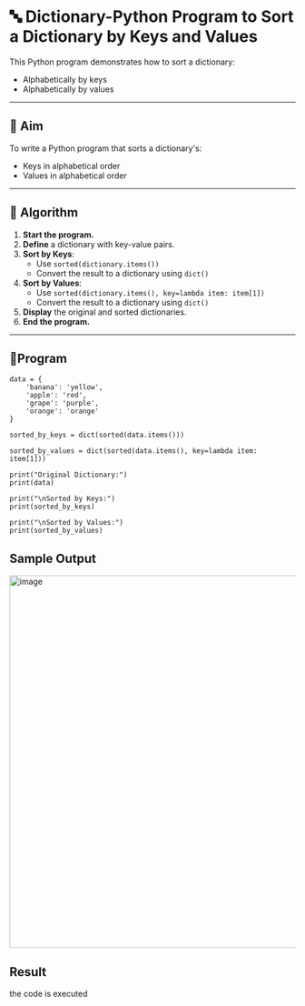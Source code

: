 # 🔤 Dictionary-Python Program to Sort a Dictionary by Keys and Values

This Python program demonstrates how to sort a dictionary:
- Alphabetically by keys
- Alphabetically by values

---

## 🎯 Aim

To write a Python program that sorts a dictionary's:
- Keys in alphabetical order
- Values in alphabetical order

---

## 🧠 Algorithm

1. **Start the program.**
2. **Define** a dictionary with key-value pairs.
3. **Sort by Keys**:
   - Use `sorted(dictionary.items())`
   - Convert the result to a dictionary using `dict()`
4. **Sort by Values**:
   - Use `sorted(dictionary.items(), key=lambda item: item[1])`
   - Convert the result to a dictionary using `dict()`
5. **Display** the original and sorted dictionaries.
6. **End the program.**

---

## 🧪Program
```
data = {
    'banana': 'yellow',
    'apple': 'red',
    'grape': 'purple',
    'orange': 'orange'
}

sorted_by_keys = dict(sorted(data.items()))

sorted_by_values = dict(sorted(data.items(), key=lambda item: item[1]))

print("Original Dictionary:")
print(data)

print("\nSorted by Keys:")
print(sorted_by_keys)

print("\nSorted by Values:")
print(sorted_by_values)
```
## Sample Output
<img width="1262" height="655" alt="image" src="https://github.com/user-attachments/assets/b864fe8a-b9e3-4cf1-a59a-05625f155389" />

## Result
the code is executed
